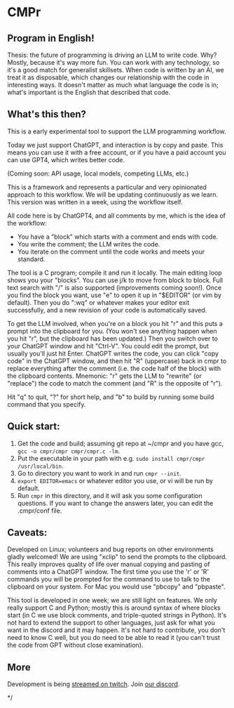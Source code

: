 # CMPr

## Program in English!

Thesis: the future of programming is driving an LLM to write code.
Why?
Mostly, because it's way more fun.
You can work with any technology, so it's a good match for generalist skillsets.
When code is written by an AI, we treat it as disposable, which changes our relationship with the code in interesting ways.
It doesn't matter as much what language the code is in; what's important is the English that described that code.

## What's this then?

This is a early experimental tool to support the LLM programming workflow.

Today we just support ChatGPT, and interaction is by copy and paste.
This means you can use it with a free account, or if you have a paid account you can use GPT4, which writes better code.

(Coming soon: API usage, local models, competing LLMs, etc.)

This is a framework and represents a particular and very opinionated approach to this workflow.
We will be updating continuously as we learn.
This version was written in a week, using the workflow itself.

All code here is by ChatGPT4, and all comments by me, which is the idea of the workflow:

- You have a "block" which starts with a comment and ends with code.
- You write the comment; the LLM writes the code.
- You iterate on the comment until the code works and meets your standard.

The tool is a C program; compile it and run it locally.
The main editing loop shows you your "blocks".
You can use j/k to move from block to block.
Full text search with "/" is also supported (improvements coming soon!).
Once you find the block you want, use "e" to open it up in "$EDITOR" (or vim by default).
Then you do ":wq" or whatever makes your editor exit successfully, and a new revision of your code is automatically saved.

To get the LLM involved, when you're on a block you hit "r" and this puts a prompt into the clipboard for you.
(You won't see anything happen when you hit "r", but the clipboard has been updated.)
Then you switch over to your ChatGPT window and hit "Ctrl-V".
You could edit the prompt, but usually you'll just hit Enter.
ChatGPT writes the code, you can click "copy code" in the ChatGPT window, and then hit "R" (uppercase) back in cmpr to replace everything after the comment (i.e. the code half of the block) with the clipboard contents.
Mnemonic: "r" gets the LLM to "rewrite" (or "replace") the code to match the comment (and "R" is the opposite of "r").

Hit "q" to quit, "?" for short help, and "b" to build by running some build command that you specify.

## Quick start:

1. Get the code and build; assuming git repo at ~/cmpr and you have gcc, `gcc -o cmpr/cmpr cmpr/cmpr.c -lm`.
2. Put the executable in your path with e.g. `sudo install cmpr/cmpr /usr/local/bin`.
3. Go to directory you want to work in and run `cmpr --init`.
4. `export EDITOR=emacs` or whatever editor you use, or vi will be run by default.
5. Run `cmpr` in this directory, and it will ask you some configuration questions.
   If you want to change the answers later, you can edit the .cmpr/conf file.

## Caveats:

Developed on Linux; volunteers and bug reports on other environments gladly welcomed!
We are using "xclip" to send the prompts to the clipboard.
This really improves quality of life over manual copying and pasting of comments into a ChatGPT window.
The first time you use the 'r' or 'R' commands you will be prompted for the command to use to talk to the clipboard on your system.
For Mac you would use "pbcopy" and "pbpaste".

This tool is developed in one week; we are still light on features.
We only really support C and Python; mostly this is around syntax of where blocks start (in C we use block comments, and triple-quoted strings in Python).
It's not hard to extend the support to other languages, just ask for what you want in the discord and it may happen.
It's not hard to contribute, you don't need to know C well, but you do need to be able to read it (you can't trust the code from GPT without close examination).

## More

Development is being [streamed on twitch](https://www.twitch.tv/inimino2).
Join [our discord](https://discord.gg/ekEq6jcEQ2).

*/
